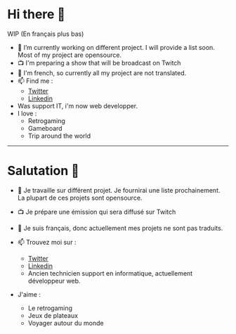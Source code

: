 # Hi there 👋

WIP
(En français plus bas)

- 🔭 I’m currently working on different project. I will provide a list soon. Most of my project are opensource.
- 📺 I'm preparing a show that will be broadcast on Twitch
- 💬 I'm french, so currently all my project are not translated.
- 📫 Find me :
  - [Twitter](https://twitter.com/worldwillweb)
  - [Linkedin](https://www.linkedin.com/in/william-ger/)
- Was support IT, i'm now web developper.
- I love :
  - Retrogaming
  - Gameboard
  - Trip around the world

_____

# Salutation 👋

- 🔭 Je travaille sur différent projet. Je fournirai une liste prochainement. La plupart de ces projets sont opensource.
- 📺 Je prépare une émission qui sera diffusé sur Twitch
- 💬 Je suis français, donc actuellement mes projets ne sont pas traduits.
- 📫 Trouvez moi sur :
  - [Twitter](https://twitter.com/worldwillweb)
  - [Linkedin](https://www.linkedin.com/in/william-ger/)
  - Ancien technicien support en informatique, actuellement développeur web.

- J'aime :
  - Le retrogaming
  - Jeux de plateaux
  - Voyager autour du monde
